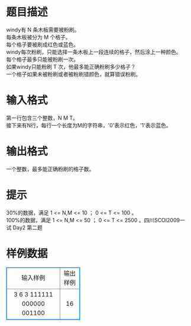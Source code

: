 # 

 
 # 题目描述 
windy有&nbsp;N&nbsp;条木板需要被粉刷。<BR>每条木板被分为&nbsp;M&nbsp;个格子。<BR>每个格子要被刷成红色或蓝色。<BR>windy每次粉刷，只能选择一条木板上一段连续的格子，然后涂上一种颜色。<BR>每个格子最多只能被粉刷一次。<BR>如果windy只能粉刷&nbsp;T&nbsp;次，他最多能正确粉刷多少格子？<BR>一个格子如果未被粉刷或者被粉刷错颜色，就算错误粉刷。<BR> 

 
 # 输入格式 
第一行包含三个整数，N&nbsp;M&nbsp;T。<BR>接下来有N行，每行一个长度为M的字符串，'0'表示红色，'1'表示蓝色。<BR> 

 
 # 输出格式 
一个整数，最多能正确粉刷的格子数。<BR> 

 
 # 提示 
30%的数据，满足&nbsp;1&nbsp;&lt;=&nbsp;N,M&nbsp;&lt;=&nbsp;10&nbsp;；&nbsp;0&nbsp;&lt;=&nbsp;T&nbsp;&lt;=&nbsp;100&nbsp;。<BR>100%的数据，满足&nbsp;1&nbsp;&lt;=&nbsp;N,M&nbsp;&lt;=&nbsp;50&nbsp;；&nbsp;0&nbsp;&lt;=&nbsp;T&nbsp;&lt;=&nbsp;2500&nbsp;。四川SCOI2009一试&nbsp;Day2&nbsp;第二题 
# 样例数据
<style>
        table,table tr th, table tr td { border:1px solid #0094ff; }
        table { width: 200px; min-height: 25px; line-height: 25px; text-align: center; border-collapse: collapse;}   
    </style>
<table>
	<tr>
		<td>输入样例</td>
		<td>输出样例</td>
	</tr>
<tr><td>3 6 3
111111
000000
001100
</td><td>16
</td></tr></table>
